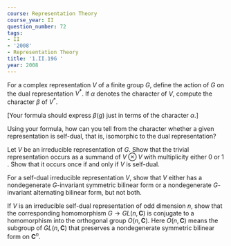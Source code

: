 ```yaml
---
course: Representation Theory
course_year: II
question_number: 72
tags:
- II
- '2008'
- Representation Theory
title: '1.II.19G '
year: 2008
---
```



For a complex representation $V$ of a finite group $G$, define the action of $G$ on the dual representation $V^{*}$. If $\alpha$ denotes the character of $V$, compute the character $\beta$ of $V^{*}$.

[Your formula should express $\beta(g)$ just in terms of the character $\alpha$.]

Using your formula, how can you tell from the character whether a given representation is self-dual, that is, isomorphic to the dual representation?

Let $V$ be an irreducible representation of $G$. Show that the trivial representation occurs as a summand of $V \otimes V$ with multiplicity either 0 or 1 . Show that it occurs once if and only if $V$ is self-dual.

For a self-dual irreducible representation $V$, show that $V$ either has a nondegenerate $G$-invariant symmetric bilinear form or a nondegenerate $G$-invariant alternating bilinear form, but not both.

If $V$ is an irreducible self-dual representation of odd dimension $n$, show that the corresponding homomorphism $G \rightarrow G L(n, \mathbf{C})$ is conjugate to a homomorphism into the orthogonal group $O(n, \mathbf{C})$. Here $O(n, \mathbf{C})$ means the subgroup of $G L(n, \mathbf{C})$ that preserves a nondegenerate symmetric bilinear form on $\mathbf{C}^{n}$.